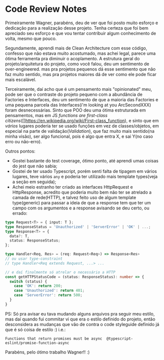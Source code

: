 # Code Review Notes

Primeiramente Wagner, parabéns, deu de ver que foi posto muito esforço e dedicação para a realização desse projeto.
Tenha certeza que foi bem apreciado seu esforço e que vou tentar contribuir algum conhecimento de volta, mesmo que pouco.

Segundamente, aprendi mais de Clean Architecture com esse código, confesso que não estava muito acostumado, mas achei legal,
parece uma ótima ferramenta pra diminuir o acoplamento. A estrutura geral do projeto/arquitetura do projeto, como você falou,
deu um sentimento de over-engineered. mas pra projetos pequenos dá esse sentimento que não faz muito sentido, mas pra projetos
maiores dá de ver como ele pode ficar mais escalável.

Terceiramente, daí acho que é um pensamento mais "opinionated" meu, pode ser que o contraste do projeto pequeno com a abundância
de Factories e Interfaces, deu um sentimento de que a maioria das Factories e uma pequena parcela das Interfaces(i'm looking at you ArcSecondXXX)
foram desnecessárias. Sinto que POO deu uma ótima estruturada em pensamentos, mas em JS _functions are first-class citizens_([]<https://en.wikipedia.org/wiki/First-class_function>), e sinto que em *vários* lugares poderia ter se usado funções em vez de classes/objetos, em especial na parte de validação(_Validation_), que faz muito mais sentido(na minha visão), ser algo funcional, pois é algo que entra X, e sai Y(no caso erro ou não-erro).

Outros pontos:

- Gostei bastante do test coverage, ótimo ponto, até aprendi umas coisas do jest que não sabia;
- Gostei de ter usado Typescript, porém senti falta de tipagem em vários lugares, teve vários `any` e poderia ter utilizado mais template types(veja a seção em seguida);
- Achei meio estranho ter criado as interfaces HttpRequest e HttpResponse, acredito que poderia muito bem não ter se atrelado a camada de rede(HTTP), e talvez feito uso de algum template type(generic) para passar a ideia de que a response tem que ter um campo com os argumentos e a response avisando se deu certo, ou errado:

```typescript
type Request<T> = { input: T };
type ResponseStatus = 'Unauthorized' | 'ServerError' | 'OK' | ...;
type Response<T> = {
  data?: T,
  status: ResponseStatus;
};

type Handler<Req, Res> = (req: Request<Req>) => Response<Res>
// ou usar type-constraint
// type Handler<Req extends Request, ...> ...

// e daí finalmente só atrelar o necessário a HTTP
const getHTTPStatusCode = (status: ResponseStatus): number => {
  switch (status) {
    case 'OK': return 200;
    case 'Unauthorized': return 401;
    case 'ServerError': return 500;
  }
}
```

PS:
Só pra avisar eu tava mudando alguns arquivos pra seguir meu estilo, mas daí quando fui commitar vi que
era o estilo definido do projeto, então desconsidera as mudanças que vão de contra o code styleguide definido
já que é só coisa de estilo :) i.e.:

`Functions that return promises must be async  @typescript-eslint/promise-function-async`

Parabéns, pelo ótimo trabalho Wagner!! :)
